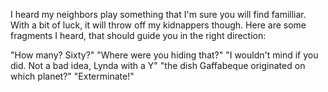 
I heard my neighbors play something that I'm sure you will find familliar. With a bit of luck, it will throw
off my kidnappers though. Here are some fragments I heard, that should guide you in the right direction:

"How many? Sixty?"
"Where were you hiding that?"
"I wouldn't mind if you did. Not a bad idea, Lynda with a Y"
"the dish Gaffabeque originated on which planet?"
"Exterminate!"

